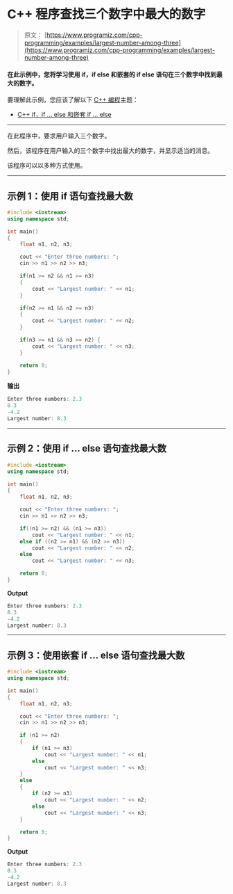 # C++ 程序查找三个数字中最大的数字

> 原文： [https://www.programiz.com/cpp-programming/examples/largest-number-among-three](https://www.programiz.com/cpp-programming/examples/largest-number-among-three)

#### 在此示例中，您将学习使用 if，if else 和嵌套的 if else 语句在三个数字中找到最大的数字。

要理解此示例，您应该了解以下 [C++ 编程](/cpp-programming "C++ tutorial")主题：

*   [C++ if，if ... else 和嵌套 if ... else](/cpp-programming/if-else)

* * *

在此程序中，要求用户输入三个数字。

然后，该程序在用户输入的三个数字中找出最大的数字，并显示适当的消息。

该程序可以以多种方式使用。

* * *

## 示例 1：使用 if 语句查找最大数

```cpp
#include <iostream>
using namespace std;

int main()
{    
    float n1, n2, n3;

    cout << "Enter three numbers: ";
    cin >> n1 >> n2 >> n3;

    if(n1 >= n2 && n1 >= n3)
    {
        cout << "Largest number: " << n1;
    }

    if(n2 >= n1 && n2 >= n3)
    {
        cout << "Largest number: " << n2;
    }

    if(n3 >= n1 && n3 >= n2) {
        cout << "Largest number: " << n3;
    }

    return 0;
}
```

**输出**

```cpp
Enter three numbers: 2.3
8.3
-4.2
Largest number: 8.3
```

* * *

## 示例 2：使用 if ... else 语句查找最大数

```cpp
#include <iostream>
using namespace std;

int main()
{
    float n1, n2, n3;

    cout << "Enter three numbers: ";
    cin >> n1 >> n2 >> n3;

    if((n1 >= n2) && (n1 >= n3))
        cout << "Largest number: " << n1;
    else if ((n2 >= n1) && (n2 >= n3))
        cout << "Largest number: " << n2;
    else
        cout << "Largest number: " << n3;

    return 0;
}
```

**Output**

```cpp
Enter three numbers: 2.3
8.3
-4.2
Largest number: 8.3
```

* * *

## 示例 3：使用嵌套 if ... else 语句查找最大数

```cpp
#include <iostream>
using namespace std;

int main()
{
    float n1, n2, n3;

    cout << "Enter three numbers: ";
    cin >> n1 >> n2 >> n3;

    if (n1 >= n2)
    {
        if (n1 >= n3)
            cout << "Largest number: " << n1;
        else
            cout << "Largest number: " << n3;
    }
    else
    {
        if (n2 >= n3)
            cout << "Largest number: " << n2;
        else
            cout << "Largest number: " << n3;
    }

    return 0;
}
```

**Output**

```cpp
Enter three numbers: 2.3
8.3
-4.2
Largest number: 8.3
```